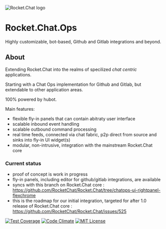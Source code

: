 ![Rocket.Chat logo](https://rocket.chat/images/logo/logo-dark.svg?v3)

# Rocket.Chat.Ops

Highly customizable, bot-based,  Github and Gitlab integrations and beyond.

## About

Extending Rocket.Chat into the realms of specilized _chat centric_ applications.  

Starting with a Chat Ops implementation for Github and Gitlab, but extendable to other application areas.

100% powered by hubot.

Main features:

* flexible fly-in panels that can contain abitraty user interface
* scalable inbound event handling
* scalable outbound command processing
* real time feeds, connected via chat fabric, p2p direct from source and sinks into fly-in UI widget(s)
* modular, non-intrusive, integration with the mainstream Rocket.Chat core

### Current status
* proof of concept is work in progress
* fly-in panels, including editor for github/gitlab integrations, are available
* syncs with this branch on Rocket.Chat core : https://github.com/RocketChat/Rocket.Chat/tree/chatops-ui-rightpanel-flexchrome
* this is the roadmap for our initial integration, targeted for after 1.0 release of Rocket.Chat core : https://github.com/RocketChat/Rocket.Chat/issues/525


[![Test Coverage](https://codeclimate.com/github/RocketChat/Rocket.Chat.Ops/badges/coverage.svg)](https://codeclimate.com/github/RocketChat/Rocket.Chat.Ops/coverage)
[![Code Climate](https://codeclimate.com/github/RocketChat/Rocket.Chat.Ops/badges/gpa.svg)](https://codeclimate.com/github/RocketChat/Rocket.Chat.Ops)
[![MIT License](http://img.shields.io/badge/license-MIT-blue.svg?style=flat)](https://github.com/RocketChat/Rocket.Chat/raw/master/LICENSE)

